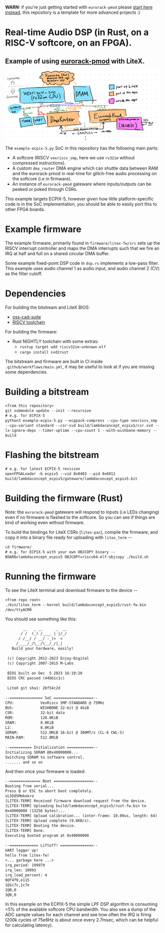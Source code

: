**WARN:** if you're just getting started with `eurorack-pmod` please [start here instead](https://github.com/apfelaudio/eurorack-pmod), this repository is a template for more advanced projects :)

# Real-time Audio DSP (in Rust, on a RISC-V softcore, on an FPGA).

## Example of using [eurorack-pmod](https://github.com/apfelaudio/eurorack-pmod) with LiteX.

![block diagram of gateware / firmware](doc/block_diagram.png)

The `example-ecpix-5.py` SoC in this repository has the following main parts:
- A softcore (RISCV `vexriscv_smp`, here we use `rv32im` without compressed instructions).
- A custom `dma_router` DMA engine which can shuttle data between RAM and the eurorack-pmod in real-time for glitch-free audio processing on the softcore (i.e in firmware).
- An instance of `eurorack-pmod` gateware where inputs/outputs can be peeked or poked through CSRs.

This example targets ECPIX-5, however given how little platform-specific code is in the SoC implementation, you should be able to easily port this to other FPGA boards.

# Example firmware

The example firmware, primarily found in `firmware/litex-fw/src` sets up the RISCV interrupt controller and maps the DMA interrupts such that we fire an IRQ at half and full on a shared circular DMA buffer.

Some example fixed-point DSP code in `dsp.rs` implements a low-pass filter. This example uses audio channel 1 as audio input, and audio channel 2 (CV) as the filter cutoff.

# Dependencies

For building the bitstream and LiteX BIOS:
- [oss-cad-suite](https://github.com/YosysHQ/oss-cad-suite-build)
- [RISCV toolchain](https://xpack.github.io/dev-tools/riscv-none-elf-gcc/install/)

For building the firmware:
- Rust NIGHTLY toolchain with some extras:
    - `rustup target add riscv32im-unknown-elf`
    - `cargo install svd2rust`

The bitstream and firmware are built in CI inside `.github/workflows/main.yml`, it may be useful to look at if you are missing some dependencies.

# Building a bitstream


```
<from this repository>
git submodule update --init --recursive
# e.g. for ECPIX-5
python3 example-ecpix-5.py --ecppack-compress --cpu-type vexriscv_smp --cpu-variant standard --csr-svd build/lambdaconcept_ecpix5/csr.svd --lx-ignore-deps --timer-uptime --cpu-count 1 --with-wishbone-memory --build
```

# Flashing the bitstream

```
# e.g. for latest ECPIX-5 revision
openFPGALoader -b ecpix5 --vid 0x0403 --pid 0x6011 build/lambdaconcept_ecpix5/gateware/lambdaconcept_ecpix5.bit
```

# Building the firmware (Rust)

Note: the `eurorack-pmod` gateware will respond to inputs (i.e LEDs changing) even if no firmware is flashed to the softcore. So you can see if things are kind of working even without firmware.

To build the bindings for LiteX CSRs (`litex-pac`), compile the firmware, and copy it into a binary file ready for uploading with `litex_term` --

```
cd firmware/
# e.g. for ECPIX-5 with your own OBJCOPY binary --
BOARD=lambdaconcept_ecpix5 OBJCOPY=riscv64-elf-objcopy ./build.sh
```

# Running the firmware

To see the LiteX terminal and download firmware to the device --

```
<from repo root>
./bin/litex_term --kernel build/lambdaconcept_ecpix5/rust-fw.bin /dev/ttyACM0
```


You should see something like this:

```
        __   _ __      _  __
       / /  (_) /____ | |/_/
      / /__/ / __/ -_)>  <
     /____/_/\__/\__/_/|_|
   Build your hardware, easily!

 (c) Copyright 2012-2023 Enjoy-Digital
 (c) Copyright 2007-2015 M-Labs

 BIOS built on Dec  5 2023 16:19:28
 BIOS CRC passed (44bb1c1c)

 LiteX git sha1: 2bf54c2d

--=============== SoC ==================--
CPU:            VexRiscv SMP-STANDARD @ 75MHz
BUS:            WISHBONE 32-bit @ 4GiB
CSR:            32-bit data
ROM:            128.0KiB
SRAM:           8.0KiB
L2:             8.0KiB
SDRAM:          512.0MiB 16-bit @ 300MT/s (CL-6 CWL-5)
MAIN-RAM:       512.0MiB

--========== Initialization ============--
Initializing SDRAM @0x40000000...
Switching SDRAM to software control.
....... and so on
```

And then once your firmware is loaded:

```
--============== Boot ==================--
Booting from serial...
Press Q or ESC to abort boot completely.
sL5DdSMmkekro
[LITEX-TERM] Received firmware download request from the device.
[LITEX-TERM] Uploading build/lambdaconcept_ecpix5/rust-fw.bin to 0x40000000 (13256 bytes)...
[LITEX-TERM] Upload calibration... (inter-frame: 10.00us, length: 64)
[LITEX-TERM] Upload complete (9.8KB/s).
[LITEX-TERM] Booting the device.
[LITEX-TERM] Done.
Executing booted program at 0x40000000

--============= Liftoff! ===============--
UART logger up!
hello from litex-fw!
<... garbage here ...>
irq_period: 199979
irq_len: 10093
irq_load_percent: 4
0@f4f0,e115
1@1c7c,1c7e
2@0,0
3@0,0
```


In this example on the ECPIX-5 the simple LPF DSP algorithm is consuming <5% of the available softcore CPU bandwidth. You also see a dump of the ADC sample values for each channel and see how often the IRQ is firing (200k cycles of 75e6Hz is about once every 2.7msec, which can be helpful for calculating latency).
